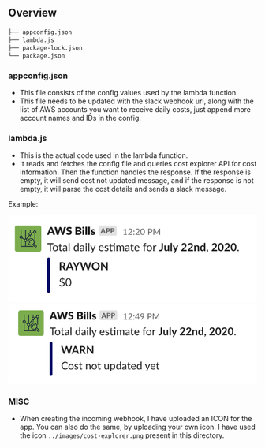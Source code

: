 ## Overview

```
├── appconfig.json
├── lambda.js
├── package-lock.json
└── package.json
```

### appconfig.json 

* This file consists of the config values used by the lambda function.
* This file needs to be updated with the slack webhook url, along with the list of AWS accounts you want to receive daily costs, just append more account names and IDs in the config.

### lambda.js

* This is the actual code used in the lambda function.
* It reads and fetches the config file and queries cost explorer API for cost information. Then the function handles the response. If the response is empty, it will send cost not updated message, and if the response is not empty, it will parse the cost details and sends a slack message.

Example: 

![costs](../images/costs.png)
![cost-not-updated](../images/cost-not-updated.png)

### MISC

* When creating the incoming webhook, I have uploaded an ICON for the app. You can also do the same, by uploading your own icon. I have used the icon `../images/cost-explorer.png` present in this directory.